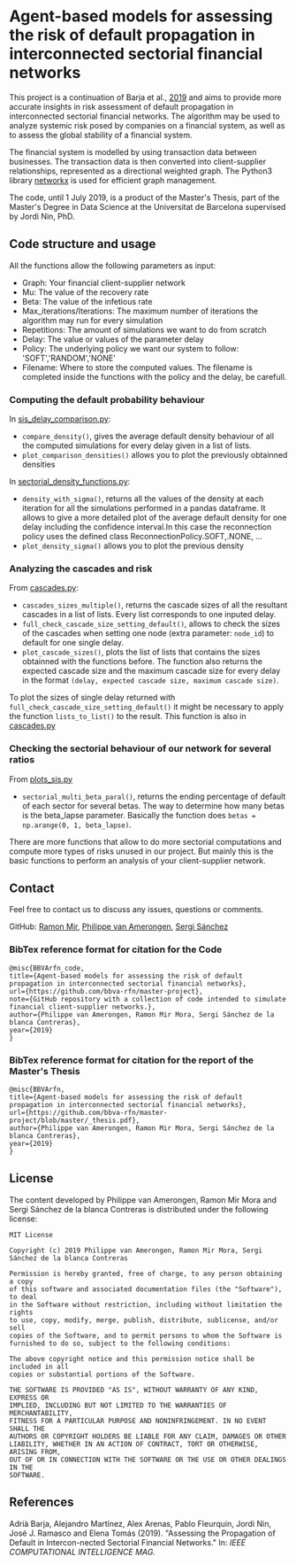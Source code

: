 # Agent-based models for assessing the risk of default propagation in interconnected sectorial financial networks

This project is a continuation of Barja et al., [2019](#references) and aims to provide more accurate insights in risk assessment of default propagation in interconnected sectorial financial networks. The algorithm may be used to analyze systemic risk posed by companies on a financial system, as well as to assess the global stability of a financial system. 

The financial system is modelled by using transaction data between businesses. The transaction data is then converted into client-supplier relationships, represented as a directional weighted graph. The Python3 library [networkx](https://networkx.github.io/) is used for efficient graph management.

The code, until 1 July 2019, is a product of the Master's Thesis, part of the Master's Degree in Data Science at the Universitat de Barcelona supervised by Jordi Nin, PhD.

## Code structure and usage

All the functions allow the following parameters as input: 
- Graph: Your financial client-supplier network 
- Mu: The value of the recovery rate
- Beta: The value of the infetious rate
- Max_iterations/Iterations: The maximum number of iterations the algorithm may run for every simulation
- Repetitions: The amount of simulations we want to do from scratch
- Delay: The value or values of the parameter delay
- Policy: The underlying policy we want our system to follow: 'SOFT','RANDOM','NONE'
- Filename: Where to store the computed values. The filename is completed inside the functions with the policy and the delay, be carefull. 

### Computing the default probability behaviour

In [sis_delay_comparison.py](sis_delay_comparison.py):
- `compare_density()`, gives the average default density behaviour of all the computed simulations for every delay given in a list of lists.
- `plot_comparison_densities()` allows you to plot the previously obtainned densities

In [sectorial_density_functions.py](sectorial_density_functions.py):
- `density_with_sigma()`, returns all the values of the density at each iteration for all the simulations performed in a pandas dataframe.
It allows to give a more detailed plot of the average default density for one delay including the confidence interval.In this case the reconnection policy uses the defined class ReconnectionPolicy.SOFT,.NONE, ...
- `plot_density_sigma()` allows you to plot the previous density
  
### Analyzing the cascades and risk

From [cascades.py](cascades.py):
- `cascades_sizes_multiple()`, returns the cascade sizes of all the resultant cascades in a list of lists. Every list corresponds to one inputed delay.
- `full_check_cascade_size_setting_default()`, allows to check the sizes of the cascades when setting one node (extra parameter: `node_id`) to default for one single delay.
- `plot_cascade_sizes()`, plots the list of lists that contains the sizes obtainned with the functions before. The function also returns the expected cascade size and the maximum cascade size for every delay in the format `(delay, expected cascade size, maximum cascade size)`.

To plot the sizes of single delay returned with `full_check_cascade_size_setting_default()` it might be necessary to apply the function `lists_to_list()` to the result. This function is also in [cascades.py](cascades.py)

### Checking the sectorial behaviour of our network for several ratios

From [plots_sis.py](plots_sis.py)
- `sectorial_multi_beta_paral()`, returns the ending percentage of default of each sector for several betas. The way to determine how many betas is the beta_lapse parameter. Basically the function does `betas = np.arange(0, 1, beta_lapse)`.

There are more functions that allow to do more sectorial computations and compute more types of risks unused in our project. But mainly this is the basic functions to perform an analysis of your client-supplier network. 

## Contact

Feel free to contact us to discuss any issues, questions or comments.

GitHub: [Ramon Mir](https://github.com/aemon4), [Philippe van Amerongen](https://github.com/phicoder), [Sergi Sánchez](https://github.com/Sergisanchezcontreras)

### BibTex reference format for citation for the Code
```
@misc{BBVArfn_code,
title={Agent-based models for assessing the risk of default propagation in interconnected sectorial financial networks},
url={https://github.com/bbva-rfn/master-project},
note={GitHub repository with a collection of code intended to simulate financial client-supplier networks.},
author={Philippe van Amerongen, Ramon Mir Mora, Sergi Sánchez de la blanca Contreras},
year={2019}
}
```

### BibTex reference format for citation for the report of the Master's Thesis
```
@misc{BBVArfn,
title={Agent-based models for assessing the risk of default propagation in interconnected sectorial financial networks},
url={https://github.com/bbva-rfn/master-project/blob/master/_thesis.pdf},
author={Philippe van Amerongen, Ramon Mir Mora, Sergi Sánchez de la blanca Contreras},
year={2019}
}
```
## License

The content developed by Philippe van Amerongen, Ramon Mir Mora and Sergi Sánchez de la blanca Contreras is distributed under the following license:

```
MIT License

Copyright (c) 2019 Philippe van Amerongen, Ramon Mir Mora, Sergi Sánchez de la blanca Contreras

Permission is hereby granted, free of charge, to any person obtaining a copy
of this software and associated documentation files (the "Software"), to deal
in the Software without restriction, including without limitation the rights
to use, copy, modify, merge, publish, distribute, sublicense, and/or sell
copies of the Software, and to permit persons to whom the Software is
furnished to do so, subject to the following conditions:

The above copyright notice and this permission notice shall be included in all
copies or substantial portions of the Software.

THE SOFTWARE IS PROVIDED "AS IS", WITHOUT WARRANTY OF ANY KIND, EXPRESS OR
IMPLIED, INCLUDING BUT NOT LIMITED TO THE WARRANTIES OF MERCHANTABILITY,
FITNESS FOR A PARTICULAR PURPOSE AND NONINFRINGEMENT. IN NO EVENT SHALL THE
AUTHORS OR COPYRIGHT HOLDERS BE LIABLE FOR ANY CLAIM, DAMAGES OR OTHER
LIABILITY, WHETHER IN AN ACTION OF CONTRACT, TORT OR OTHERWISE, ARISING FROM,
OUT OF OR IN CONNECTION WITH THE SOFTWARE OR THE USE OR OTHER DEALINGS IN THE
SOFTWARE.
```

## References
Adrià Barja, Alejandro Martínez, Alex Arenas, Pablo Fleurquin, Jordi Nin, José J. Ramasco and Elena Tomás (2019). "Assessing the Propagation of Default in Intercon-nected Sectorial Financial Networks." In: *IEEE COMPUTATIONAL INTELLIGENCE MAG.*
